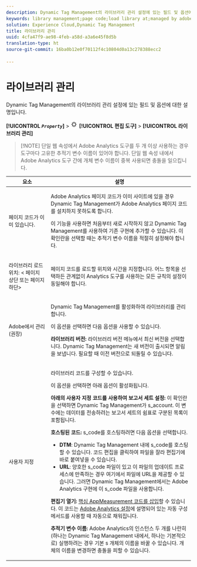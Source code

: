 ```yaml
---
description: Dynamic Tag Management의 라이브러리 관리 설정에 있는 필드 및 옵션에 대한 설명입니다.
keywords: library management;page code;load library at;managed by adobe;custom;code hosted;s_code hosted
solution: Experience Cloud,Dynamic Tag Management
title: 라이브러리 관리
uuid: 4cfa47f9-ae98-4feb-a58d-a3a6e45f8d5b
translation-type: ht
source-git-commit: 16ba0b12e0f70112f4c10804d0a13c278388ecc2

---
```



# 라이브러리 관리

Dynamic Tag Management의 라이브러리 관리 설정에 있는 필드 및 옵션에 대한 설명입니다.

**[!UICONTROL *`Property`*]** &gt; ![](assets/settings_gear.png) **[!UICONTROL 편집 도구]** &gt; **[!UICONTROL 라이브러리 관리]**

> [!NOTE] 단일 웹 속성에서 Adobe Analytics 도구를 두 개 이상 사용하는 경우 도구마다 고유한 추적기 변수 이름이 있어야 합니다. 단일 웹 속성 내에서 Adobe Analytics 도구 간에 개체 변수 이름이 중복 사용되면 충돌을 일으킵니다.

<table id="table_2758C770C91B4025AD74009B360D71F7"> 
 <thead> 
  <tr> 
   <th colname="col1" class="entry"> 요소 </th> 
   <th colname="col2" class="entry"> 설명 </th> 
  </tr> 
 </thead>
 <tbody> 
  <tr> 
   <td colname="col1"> <p>페이지 코드가 이미 있습니다. </p> </td> 
   <td colname="col2"> <p> <span class="keyword">Adobe Analytics</span> 페이지 코드가 이미 사이트에 있을 경우 Dynamic Tag Management가 Adobe Analytics 페이지 코드를 설치하지 못하도록 합니다. </p> <p>이 기능을 사용하면 처음부터 새로 시작하지 않고 Dynamic Tag Management를 사용하여 기존 구현에 추가할 수 있습니다. 이 확인란을 선택할 때는 추적기 변수 이름을 적절히 설정해야 합니다. </p> </td> 
  </tr> 
  <tr> 
   <td colname="col1"> <p>라이브러리 로드 위치: &lt;<span class="term"> 페이지 상단</span> 또는 <span class="term"> 페이지 하단</span>&gt; </p> </td> 
   <td colname="col2"> <p>페이지 코드를 로드할 위치와 시간을 지정합니다. 어느 항목을 선택하든 관계없이 Analytics 도구를 사용하는 모든 규칙의 설정이 동일해야 합니다. </p> </td> 
  </tr> 
  <tr> 
   <td colname="col1"> <p>Adobe에서 관리(권장) </p> </td> 
   <td colname="col2"> <p>Dynamic Tag Management를 활성화하여 라이브러리를 관리합니다. </p> <p>이 옵션을 선택하면 다음 옵션을 사용할 수 있습니다. </p> <p> <b>라이브러리 버전: </b><span class="wintitle">라이브러리 버전</span> 메뉴에서 최신 버전을 선택합니다. Dynamic Tag Management는 새 버전이 출시되면 알림을 보냅니다. 필요할 때 이전 버전으로 되돌릴 수 있습니다. </p> </td> 
  </tr> 
  <tr> 
   <td colname="col1"> <p> 사용자 지정 </p> </td> 
   <td colname="col2"> <p>라이브러리 코드를 구성할 수 있습니다. </p> <p>이 옵션을 선택하면 아래 옵션이 활성화됩니다. </p> <p> <b>아래의 사용자 지정 코드를 사용하여 보고서 세트 설정: </b>이 확인란을 선택하면 Dynamic Tag Management가 <span class="varname"> s_account</span>. 이 변수에는 데이터를 전송하려는 보고서 세트의 쉼표로 구분된 목록이 포함됩니다. </p> <p> <b>호스팅된 코드: </b><span class="filepath">s_code</span>를 호스팅하려면 다음 옵션을 선택합니다. </p> 
    <ul id="ul_FC395283365A4BBAA8A5FE5871D16EC6"> 
     <li id="li_36D733C533CE40F1868309130551D4DE"> <b>DTM</b>: Dynamic Tag Management 내에 <span class="filepath">s_code</span>를 호스팅할 수 있습니다. <span class="uicontrol">코드 편집</span>을 클릭하여 파일을 잘라 편집기에 바로 붙여넣을 수 있습니다. </li> 
     <li id="li_A64734C66D254079A5E16DC8DBEDA3F6"> <b>URL</b>: 양호한 <span class="filepath">s_code</span> 파일이 있고 이 파일의 업데이트 프로세스에 만족하는 경우 여기에서 파일에 URL을 제공할 수 있습니다. 그러면 Dynamic Tag Management에서는 <span class="filepath">Adobe Analytics</span> 구현에 이 <span class="keyword">s_code</span> 파일을 사용합니다. </li> 
    </ul> <p> <b>편집기 열기: </b><a href="/help/implement/c-implement-with-dtm/c-aa-tool/t-appmeasurement-code.md"  >핵심 AppMeasurement 코드를 삽입</a>할 수 있습니다. 이 코드는 <a href="/help/implement/c-implement-with-dtm/c-aa-tool/analytics-dtm.md"  > Adobe Analytics 설정</a>에 설명되어 있는 자동 구성 메서드를 사용할 때 자동으로 채워집니다. </p> <p> <b>추적기 변수 이름: </b><span class="keyword">Adobe Analytics</span>의 인스턴스 두 개를 나란히(하나는 Dynamic Tag Management 내에서, 하나는 기본적으로) 실행하려는 경우 기본 <span class="term">s</span> 개체의 이름을 바꿀 수 있습니다. 개체의 이름을 변경하면 충돌을 피할 수 있습니다. </p> </td> 
  </tr> 
 </tbody> 
</table>


